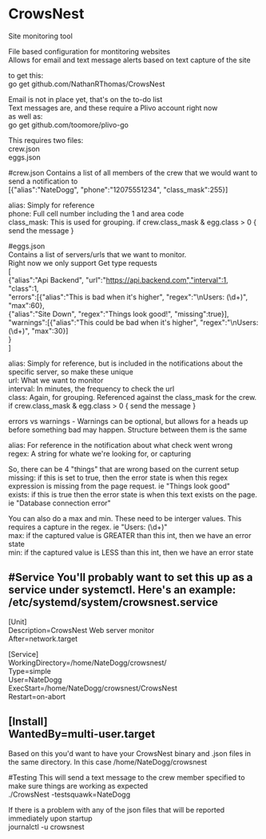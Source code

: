 # CrowsNest
Site monitoring tool

File based configuration for montitoring websites  
Allows for email and text message alerts based on text capture of the site  

to get this:  
go get github.com/NathanRThomas/CrowsNest  


Email is not in place yet, that's on the to-do list  
Text messages are, and these require a Plivo account right now  
as well as:  
go get github.com/toomore/plivo-go  


This requires two files:  
crew.json  
eggs.json  

#crew.json
Contains a list of all members of the crew that we would want to send a notification to  
[{"alias":"NateDogg", "phone":"12075551234", "class_mask":255}]  

alias: Simply for reference  
phone: Full cell number including the 1 and area code  
class_mask: This is used for grouping.  if crew.class_mask & egg.class > 0 { send the message }  


#eggs.json  
Contains a list of servers/urls that we want to monitor.  
Right now we only support Get type requests  
[  
    {"alias":"Api Backend", "url":"https://api.backend.com","interval":1, "class":1,  
    "errors":[{"alias":"This is bad when it's higher", "regex":"\\nUsers: (\\d+)", "max":60},  
            {"alias":"Site Down", "regex":"Things look good!", "missing":true}],  
    "warnings":[{"alias":"This could be bad when it's higher", "regex":"\\nUsers: (\\d+)", "max":30}]  
    }  
]  

alias: Simply for reference, but is included in the notifications about the specific server, so make these unique  
url: What we want to monitor  
interval: In minutes, the frequency to check the url  
class: Again, for grouping.  Referenced against the class_mask for the crew.  if crew.class_mask & egg.class > 0 { send the message }  

errors vs warnings - Warnings can be optional, but allows for a heads up before something bad may happen.  Structure between them is the same  

alias: For reference in the notification about what check went wrong  
regex: A string for whate we're looking for, or capturing  

So, there can be 4 "things" that are wrong based on the current setup  
missing: if this is set to true, then the error state is when this regex expression is missing from the page request. ie "Things look good"  
exists: if this is true then the error state is when this text exists on the page. ie "Database connection error"  

You can also do a max and min.  These need to be interger values.  This requires a capture in the regex.  ie "Users: (\d+)"  
max: if the captured value is GREATER than this int, then we have an error state  
min: if the captured value is LESS than this int, then we have an error state  

#Service
You'll probably want to set this up as a service under systemctl.  Here's an example:  
/etc/systemd/system/crowsnest.service  
--------------------------------------------------------------------------  
[Unit]  
Description=CrowsNest Web server monitor  
After=network.target  
  
[Service]  
WorkingDirectory=/home/NateDogg/crowsnest/  
Type=simple  
User=NateDogg  
ExecStart=/home/NateDogg/crowsnest/CrowsNest  
Restart=on-abort  
  
  
[Install]  
WantedBy=multi-user.target  
--------------------------------------------------------------------------  
Based on this you'd want to have your CrowsNest binary and .json files in the same directory.  In this case /home/NateDogg/crowsnest  

#Testing
This will send a text message to the crew member specified to make sure things are working as expected  
./CrowsNest -testsquawk=NateDogg  

If there is a problem with any of the json files that will be reported immediately upon startup  
journalctl -u crowsnest  
